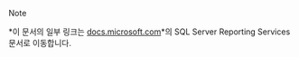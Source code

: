 >[!NOTE]
>*이 문서의 일부 링크는 [docs.microsoft.com](https://docs.microsoft.com/sql/reporting-services/)*의 SQL Server Reporting Services 문서로 이동합니다.

